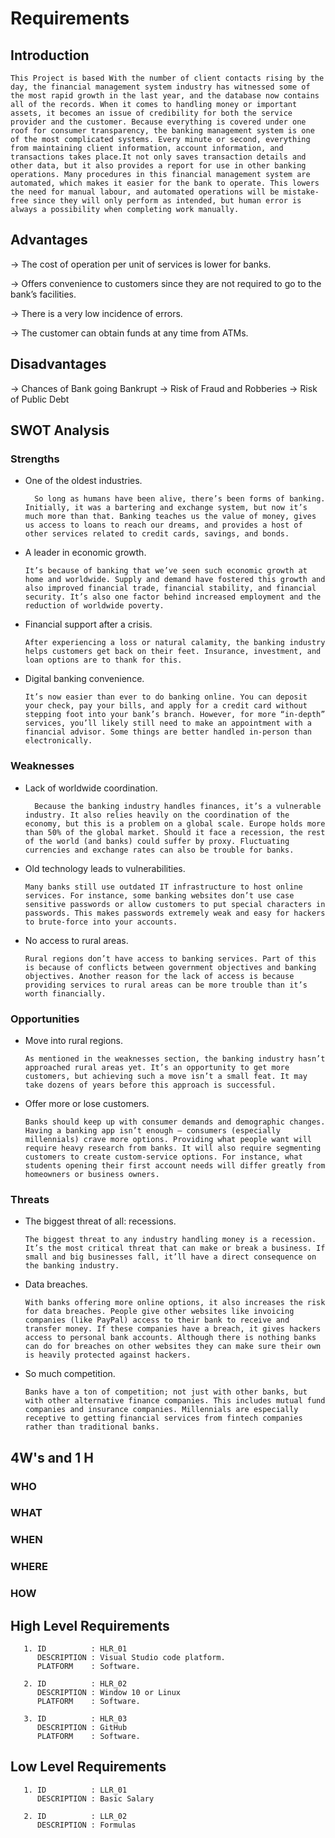 # Requirements

## Introduction
    This Project is based With the number of client contacts rising by the day, the financial management system industry has witnessed some of the most rapid growth in the last year, and the database now contains all of the records. When it comes to handling money or important assets, it becomes an issue of credibility for both the service provider and the customer. Because everything is covered under one roof for consumer transparency, the banking management system is one of the most complicated systems. Every minute or second, everything from maintaining client information, account information, and transactions takes place.It not only saves transaction details and other data, but it also provides a report for use in other banking operations. Many procedures in this financial management system are automated, which makes it easier for the bank to operate. This lowers the need for manual labour, and automated operations will be mistake-free since they will only perform as intended, but human error is always a possibility when completing work manually.




## Advantages

-> The cost of operation per unit of services is lower for banks.

-> Offers convenience to customers since they are not required to go to the bank’s facilities.

-> There is a very low incidence of errors. 

-> The customer can obtain funds at any time from ATMs.


## Disadvantages
-> Chances of Bank going Bankrupt
-> Risk of Fraud and Robberies
-> Risk of Public Debt

## SWOT Analysis

### Strengths
* One of the oldest industries.

        So long as humans have been alive, there’s been forms of banking. Initially, it was a bartering and exchange system, but now it’s much more than that. Banking teaches us the value of money, gives us access to loans to reach our dreams, and provides a host of other services related to credit cards, savings, and bonds.

* A leader in economic growth.

      It’s because of banking that we’ve seen such economic growth at home and worldwide. Supply and demand have fostered this growth and also improved financial trade, financial stability, and financial security. It’s also one factor behind increased employment and the reduction of worldwide poverty.

* Financial support after a crisis.

      After experiencing a loss or natural calamity, the banking industry helps customers get back on their feet. Insurance, investment, and loan options are to thank for this.

* Digital banking convenience.

      It’s now easier than ever to do banking online. You can deposit your check, pay your bills, and apply for a credit card without stepping foot into your bank’s branch. However, for more “in-depth” services, you’ll likely still need to make an appointment with a financial advisor. Some things are better handled in-person than electronically.

### Weaknesses
* Lack of worldwide coordination.

        Because the banking industry handles finances, it’s a vulnerable industry. It also relies heavily on the coordination of the economy, but this is a problem on a global scale. Europe holds more than 50% of the global market. Should it face a recession, the rest of the world (and banks) could suffer by proxy. Fluctuating currencies and exchange rates can also be trouble for banks.

* Old technology leads to vulnerabilities.

      Many banks still use outdated IT infrastructure to host online services. For instance, some banking websites don’t use case sensitive passwords or allow customers to put special characters in passwords. This makes passwords extremely weak and easy for hackers to brute-force into your accounts.

* No access to rural areas.

      Rural regions don’t have access to banking services. Part of this is because of conflicts between government objectives and banking objectives. Another reason for the lack of access is because providing services to rural areas can be more trouble than it’s worth financially.
### Opportunities
* Move into rural regions.

      As mentioned in the weaknesses section, the banking industry hasn’t approached rural areas yet. It’s an opportunity to get more customers, but achieving such a move isn’t a small feat. It may take dozens of years before this approach is successful.

* Offer more or lose customers.

      Banks should keep up with consumer demands and demographic changes. Having a banking app isn’t enough — consumers (especially millennials) crave more options. Providing what people want will require heavy research from banks. It will also require segmenting customers to create custom-service options. For instance, what students opening their first account needs will differ greatly from homeowners or business owners.


### Threats

* The biggest threat of all: recessions.

      The biggest threat to any industry handling money is a recession. It’s the most critical threat that can make or break a business. If small and big businesses fall, it’ll have a direct consequence on the banking industry.

* Data breaches.

      With banks offering more online options, it also increases the risk for data breaches. People give other websites like invoicing companies (like PayPal) access to their bank to receive and transfer money. If these companies have a breach, it gives hackers access to personal bank accounts. Although there is nothing banks can do for breaches on other websites they can make sure their own is heavily protected against hackers.

* So much competition.

      Banks have a ton of competition; not just with other banks, but with other alternative finance companies. This includes mutual fund companies and insurance companies. Millennials are especially receptive to getting financial services from fintech companies rather than traditional banks.
      
## 4W's and 1 H

### WHO
### WHAT
### WHEN 
### WHERE
### HOW 

## High Level Requirements
       1. ID          : HLR_01
          DESCRIPTION : Visual Studio code platform.
          PLATFORM    : Software.
       
       2. ID          : HLR_02
          DESCRIPTION : Window 10 or Linux
          PLATFORM    : Software.
       
       3. ID          : HLR_03
          DESCRIPTION : GitHub
          PLATFORM    : Software.

## Low Level Requirements
       1. ID          : LLR_01
          DESCRIPTION : Basic Salary
       
       2. ID          : LLR_02
          DESCRIPTION : Formulas

